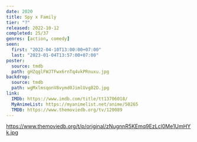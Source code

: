 ```yaml
---
date: 2020
title: Spy x Family
tier: "?"
released: 2022-10-12
completed: 25/37
genres: [action, comedy]
seen:
  first: "2022-04-10T13:00:00+07:00"
  last: "2023-01-04T13:57:00+07:00"
poster:
  source: tmdb
  path: gHZqglFWJTFwx6rnTq4vkPRnuxu.jpg
backdrop:
  source: tmdb
  path: wgMxlmsqonV8vymd0JimlUvg82D.jpg
link:
  IMDb: https://www.imdb.com/title/tt13706018/
  MyAnimeList: https://myanimelist.net/anime/50265
  TMDB: https://www.themoviedb.org/tv/120089
---
```


<https://www.themoviedb.org/t/p/original/zNugnnR5KEmq9EzLcl0Me1UmHYk.jpg>
